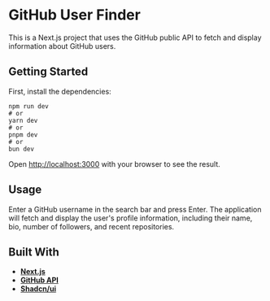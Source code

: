 # GitHub User Finder

This is a Next.js project that uses the GitHub public API to fetch and display information about GitHub users.

## Getting Started

First, install the dependencies:

```
npm run dev
# or
yarn dev
# or
pnpm dev
# or
bun dev
```

Open [http://localhost:3000](http://localhost:3000) with your browser to see the result.

## Usage

Enter a GitHub username in the search bar and press Enter. The application will fetch and display the user's profile information, including their name, bio, number of followers, and recent repositories.

## Built With

- [**Next.js**](https://nextjs.org/)
- [**GitHub API**](https://docs.github.com/en/rest)
- [**Shadcn/ui**](https://ui.shadcn.com/)
